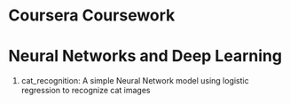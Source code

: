 # Coursera Coursework

# Neural Networks and Deep Learning
1. cat_recognition: A simple Neural Network model using logistic regression to recognize cat images
